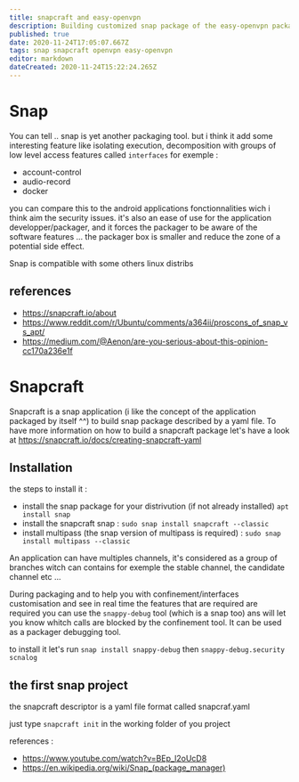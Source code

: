 ```yaml
---
title: snapcraft and easy-openvpn
description: Building customized snap package of the easy-openvpn package
published: true
date: 2020-11-24T17:05:07.667Z
tags: snap snapcraft openvpn easy-openvpn
editor: markdown
dateCreated: 2020-11-24T15:22:24.265Z
---
```


# Snap
You can tell .. snap is yet another packaging tool. but i think it add some interesting feature like isolating execution, decomposition with groups of low level access features called ``interfaces`` for exemple :
- account-control
- audio-record
- docker

you can compare this to the android applications fonctionnalities wich i think aim the security issues. it's also an ease of use for the application developper/packager, and it forces the packager to be aware of the software features ... the packager box is smaller and reduce the zone of a potential side effect.

Snap is compatible with some others linux distribs


## references 
- https://snapcraft.io/about
- https://www.reddit.com/r/Ubuntu/comments/a364ii/proscons_of_snap_vs_apt/
- https://medium.com/@Aenon/are-you-serious-about-this-opinion-cc170a236e1f

# Snapcraft
Snapcraft is a snap application (i like the concept of the application packaged by itself ^^) to build snap package described by a yaml file.
To have more information on how to build a snapcraft package let's have a look at https://snapcraft.io/docs/creating-snapcraft-yaml

## Installation
the steps to install it :
- install the snap package for your distrivution (if not already installed) ``apt install snap``
- install the snapcraft snap : ``sudo snap install snapcraft --classic``
- install multipass (the snap version of multipass is required) : ``sudo snap install multipass --classic``

An application can have multiples channels, it's considered as a group of branches witch can contains for exemple the stable channel, the candidate channel etc ...

During packaging and to help you with confinement/interfaces customisation and see in real time the features that are required are required you can use the ``snappy-debug`` tool (which is a snap too) ans will let you know whitch calls are blocked by the confinement tool. It can be used as a packager debugging tool.

to install it let's run ``snap install snappy-debug`` then ``snappy-debug.security scnalog``

## the first snap project
the snapcraft descriptor is a yaml file format called snapcraf.yaml

just type ``snapcraft init`` in the working folder of you project


references :

- https://www.youtube.com/watch?v=BEp_l2oUcD8
- https://en.wikipedia.org/wiki/Snap_(package_manager)